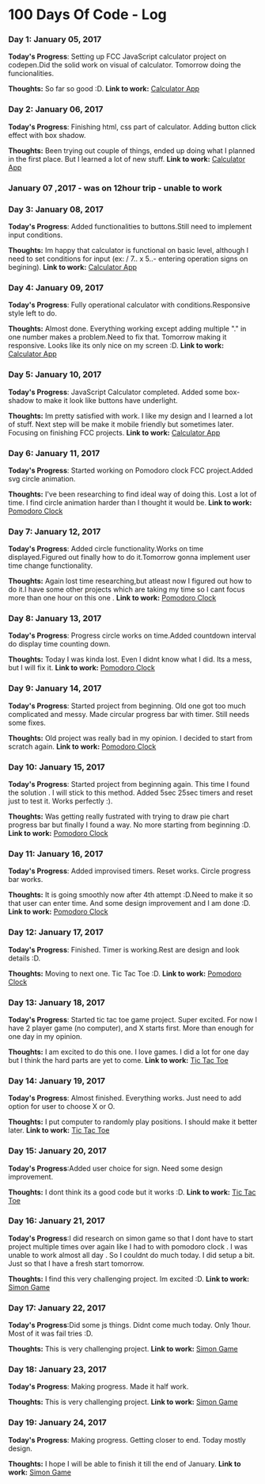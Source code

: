 # 100 Days Of Code - Log

### Day 1: January 05, 2017 


**Today's Progress**: Setting up  FCC JavaScript calculator project on codepen.Did the solid work on visual of calculator.
Tomorrow doing the funcionalities.

**Thoughts:** So far so good :D.
**Link to work:** [Calculator App](http://codepen.io/Sagi_San/full/ggbXVj/)

### Day 2: January 06, 2017 


**Today's Progress**: Finishing html, css part of calculator. Adding button click effect with box shadow.

**Thoughts:** Been trying out couple of things, ended up doing what I planned in the first place. But I learned
a lot of new stuff.
**Link to work:** [Calculator App](http://codepen.io/Sagi_San/full/ggbXVj/)


### January 07 ,2017 - was on 12hour trip - unable to work

### Day 3: January 08, 2017 


**Today's Progress**: Added functionalities to buttons.Still need to implement input conditions.

**Thoughts:** Im happy that calculator is functional on basic level, although I need to set conditions for input
(ex: / 7.. x 5..- entering operation signs on begining).
**Link to work:** [Calculator App](http://codepen.io/Sagi_San/full/ggbXVj/)


### Day 4: January 09, 2017 


**Today's Progress**: Fully operational calculator with conditions.Responsive style left to do.

**Thoughts:** Almost done. Everything working except adding multiple "." in one number makes a problem.Need to fix that.
Tomorrow making it responsive. Looks like its only nice on my screen :D.
**Link to work:** [Calculator App](http://codepen.io/Sagi_San/full/ggbXVj/)


### Day 5: January 10, 2017 


**Today's Progress**: JavaScript Calculator completed. Added some box-shadow to make it look like buttons have underlight.

**Thoughts:** Im pretty satisfied with work. I like my design and I learned a lot of stuff. Next step will be make it mobile friendly
but sometimes later. Focusing on finishing FCC projects.
**Link to work:** [Calculator App](http://codepen.io/Sagi_San/full/ggbXVj/)


### Day 6: January 11, 2017 


**Today's Progress**: Started working on Pomodoro clock FCC project.Added svg circle animation.

**Thoughts:** I've been researching to find ideal way of doing this. Lost a lot of time. I find circle animation harder 
than I thought it would be.
**Link to work:** [Pomodoro Clock](https://codepen.io/Sagi_San/full/wgGKQJ/)

### Day 7: January 12, 2017 


**Today's Progress**: Added circle functionality.Works on time displayed.Figured out finally how
to do it.Tomorrow gonna implement user time change functionality.

**Thoughts:** Again lost time researching,but atleast now I figured out how to do it.I have some other
projects which are taking my time so I cant focus more than one hour on this one .
**Link to work:** [Pomodoro Clock](https://codepen.io/Sagi_San/pen/wgGKQJ)



### Day 8: January 13, 2017 


**Today's Progress**: Progress circle works on time.Added countdown interval do display time counting down.

**Thoughts:** Today I was kinda lost. Even I didnt know what I did. Its a mess, but I will fix it.
**Link to work:** [Pomodoro Clock](https://codepen.io/Sagi_San/pen/wgGKQJ)


### Day 9: January 14, 2017 


**Today's Progress**: Started project from beginning. Old one got too much complicated and messy.
Made circular progress bar with timer. Still needs some fixes.

**Thoughts:** Old project was really bad in my opinion. I decided to start from scratch again.
**Link to work:** [Pomodoro Clock](https://codepen.io/Sagi_San/pen/wgGKQJ)


### Day 10: January 15, 2017 


**Today's Progress**: Started project from beginning again. This time I found the solution .
I will stick to this method. Added 5sec 25sec timers and reset just to test it. Works perfectly :).


**Thoughts:** Was getting really fustrated with trying to draw pie chart progress bar but finally I found a way.
No more starting from beginning :D.
**Link to work:** [Pomodoro Clock](https://codepen.io/Sagi_San/pen/wgGKQJ)

### Day 11: January 16, 2017 


**Today's Progress**: Added improvised timers. Reset works. Circle progress bar works.


**Thoughts:** It is going smoothly now after 4th attempt :D.Need to make it so that user can enter time.
And some design improvement and I am done :D.
**Link to work:** [Pomodoro Clock](https://codepen.io/Sagi_San/pen/wgGKQJ)


### Day 12: January 17, 2017 


**Today's Progress**: Finished. Timer is working.Rest are design and look details :D.


**Thoughts:** Moving to next one. Tic Tac Toe :D.
**Link to work:** [Pomodoro Clock](https://codepen.io/Sagi_San/pen/wgGKQJ)


### Day 13: January 18, 2017 


**Today's Progress**: Started tic tac toe game project. Super excited. For now I have
2 player game (no computer), and X starts first. More than enough for one day in my opinion.


**Thoughts:** I am excited to do this one. I love games. I did a lot for one day but I think
the hard parts are yet to come.
**Link to work:** [Tic Tac Toe](http://codepen.io/Sagi_San/full/WRRxrY/)


### Day 14: January 19, 2017 


**Today's Progress**: Almost finished. Everything works. Just need to add option for user
to choose X or O.


**Thoughts:** I put computer to randomly play positions. I should make it better later.
**Link to work:** [Tic Tac Toe](http://codepen.io/Sagi_San/full/WRRxrY/)



### Day 15: January 20, 2017 


**Today's Progress**:Added user choice for sign. Need some design improvement.


**Thoughts:** I dont think its a good code but it works :D.
**Link to work:** [Tic Tac Toe](http://codepen.io/Sagi_San/full/WRRxrY/)


### Day 16: January 21, 2017 


**Today's Progress**:I did research on simon game so that I dont have to start project multiple
times over again like I had to with pomodoro clock . I was unable to work almost all day . So I couldnt do
much today. I did setup a bit. Just so that I have a fresh start tomorrow.


**Thoughts:** I find this very challenging project. Im excited :D.
**Link to work:** [Simon Game](https://codepen.io/Sagi_San/pen/ZLKeEE)


### Day 17: January 22, 2017 


**Today's Progress**:Did some js things. Didnt come much today. Only 1hour. Most of it was fail tries :D.


**Thoughts:** This is very challenging project.
**Link to work:** [Simon Game](https://codepen.io/Sagi_San/pen/ZLKeEE)



### Day 18: January 23, 2017 


**Today's Progress**: Making progress. Made it half work.

**Thoughts:** This is very challenging project.
**Link to work:** [Simon Game](https://codepen.io/Sagi_San/pen/ZLKeEE)


### Day 19: January 24, 2017 


**Today's Progress**: Making progress. Getting closer to end. Today mostly design.

**Thoughts:** I hope I will be able to finish it till the end of January.
**Link to work:** [Simon Game](https://codepen.io/Sagi_San/pen/ZLKeEE)


<!-- ### Day 1: June 27, Monday

**Today's Progress**: I've gone through many exercises on FreeCodeCamp.

**Thoughts** I've recently started coding, and it's a great feeling when I finally solve an algorithm challenge after a lot of attempts and hours spent.

**Link(s) to work**
1. [Find the Longest Word in a String](https://www.freecodecamp.com/challenges/find-the-longest-word-in-a-string)
2. [Title Case a Sentence](https://www.freecodecamp.com/challenges/title-case-a-sentence)
 -->
